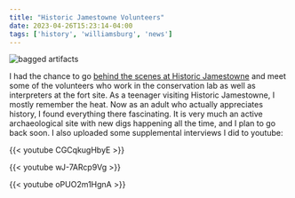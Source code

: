 ```yaml
---
title: "Historic Jamestowne Volunteers"
date: 2023-04-26T15:23:14-04:00
tags: ['history', 'williamsburg', 'news']
---
```


![bagged artifacts](../static/img/baggedartifacts.JPG)

I had the chance to go [behind the scenes at Historic Jamestowne](https://www.dailypress.com/virginiagazette/va-vg-jamestown-volunteers-20230429-y252gz3bdzco7i6mu4baauc6nu-story.html) and meet some of the volunteers who work in the conservation lab as well as interpreters at the fort site. As a teenager visiting Historic Jamestowne, I mostly remember the heat. Now as an adult who actually appreciates history, I found everything there fascinating. It is very much an active archaeological site with new digs happening all the time, and I plan to go back soon. I also uploaded some supplemental interviews I did to youtube:

{{< youtube CGCqkugHbyE >}}
 
{{< youtube wJ-7ARcp9Vg >}}

{{< youtube oPUO2m1HgnA >}}
 
